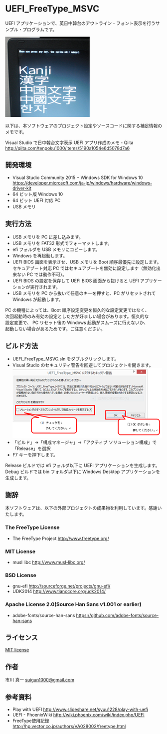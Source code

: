 ﻿# UEFI_FreeType_MSVC

UEFI アプリケーションで、英日中韓台のアウトライン・フォント表示を行うサンプル・プログラムです。

![screen shot](https://raw.githubusercontent.com/tenpoku1000/UEFI_FreeType_MSVC/master/images/README.PNG)

以下は、本ソフトウェアのプロジェクト設定やソースコードに関する補足情報のメモです。

Visual Studio で日中韓台文字表示 UEFI アプリ作成のメモ - Qiita
http://qiita.com/tenpoku1000/items/5190a1054e6d5078d7a6

## 開発環境

* Visual Studio Community 2015 + Windows SDK for Windows 10
https://developer.microsoft.com/ja-jp/windows/hardware/windows-driver-kit
* 64 ビット版 Windows 10
* 64 ビット UEFI 対応 PC
* USB メモリ

## 実行方法

* USB メモリを PC に差し込みます。
* USB メモリを FAT32 形式でフォーマットします。
* efi フォルダを USB メモリにコピーします。
* Windows を再起動します。
* UEFI BIOS 画面を表示させ、USB メモリを Boot 順序最優先に設定します。  
  セキュアブート対応 PC ではセキュアブートを無効に設定します（無効化出来ない PC では動作不可）。
* UEFI BIOS の設定を保存して UEFI BIOS 画面から抜けると UEFI アプリケーションが実行されます。
* USB メモリを PC から抜いて任意のキーを押すと、PC がリセットされて Windows が起動します。

PC の機種によっては、Boot 順序設定変更を恒久的な設定変更ではなく、  
次回起動時のみ有効の設定とした方が好ましい場合があります。恒久的な  
設定変更で、  PC リセット後の Windows 起動がスムーズに行えないか、  
起動しない場合があるためです。ご注意ください。  

## ビルド方法

* UEFI_FreeType_MSVC.sln をダブルクリックします。
* Visual Studio のセキュリティ警告を回避してプロジェクトを開きます。  
![warning](https://raw.githubusercontent.com/tenpoku1000/UEFI_FreeType_MSVC/master/images/MSVC.PNG)
* 「ビルド」→「構成マネージャ」→「アクティブ ソリューション構成」で「Release」を選択
* F7 キーを押下します。

Release ビルドでは efi フォルダ以下に UEFI アプリケーションを生成します。  
Debug ビルドでは bin フォルダ以下に Windows Desktop アプリケーションを生成します。  

## 謝辞

本ソフトウェアは、以下の外部プロジェクトの成果物を利用しています。感謝いたします。

### The FreeType License
* The FreeType Project http://www.freetype.org/

### MIT License
* musl libc http://www.musl-libc.org/

### BSD License
* gnu-efi http://sourceforge.net/projects/gnu-efi/
* UDK2014 http://www.tianocore.org/udk2014/

### Apache License 2.0(Source Han Sans v1.001 or earlier)
* adobe-fonts/source-han-sans https://github.com/adobe-fonts/source-han-sans

## ライセンス

[MIT license](https://raw.githubusercontent.com/tenpoku1000/UEFI_FreeType_MSVC/master/LICENSE)

## 作者

市川 真一 <suigun1000@gmail.com>

## 参考資料

* Play with UEFI http://www.slideshare.net/syuu1228/play-with-uefi
* UEFI - PhoenixWiki http://wiki.phoenix.com/wiki/index.php/UEFI
* FreeType使用記録 http://hp.vector.co.jp/authors/VA028002/freetype.html


